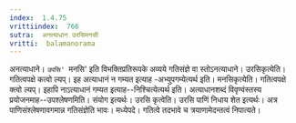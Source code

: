 ```yaml
---
index:  1.4.75
vrittiindex:  766
sutra:  अनत्याधान उरसिमनसी
vritti:  balamanorama 
---
```


अनत्याधाने। `उपसि' `मनसि' इति विभक्तिप्रतिरूपके अव्यये गतिसंज्ञे वा स्तोऽनत्याधाने। उरसिकृत्येति। गतित्वपक्षे कत्वो ल्यप्। इह अत्याधानं न गम्यत इत्याह -अभ्युपगम्येत्यर्थ इति। मनसिकृत्येति। गतित्वपक्षे क्त्वो ल्यप्। इहापि नाऽत्याधानं गम्यत इत्याह--निश्चित्येत्यर्थ इति। अत्याधानशब्दं विवृण्वंस्तस्य प्रयोजनमाह--उपश्लेषणमिति। संयोग इत्यर्थः। उरसि कृत्वेति। उरसि पाणिं निधाय शेत इत्यर्थः। अत्र पाणिसंश्लेषणावगमान्न गतिसंज्ञेति भावः। मध्येपदे। गतित्वे तदभावे च त्रयाणामेदन्तत्वं निपात्यते। 

